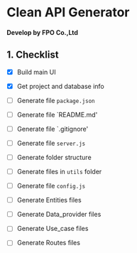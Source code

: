 # Clean API Generator
#### Develop by FPO Co.,Ltd

## 1. Checklist
- [x] Build main UI
- [x] Get project and database info
- [ ] Generate file `package.json`
- [ ] Generate file `README.md'
- [ ] Generate file `.gitignore'
- [ ] Generate file `server.js`
- [ ] Generate folder structure
- [ ] Generate files in `utils` folder
- [ ] Generate file `config.js`
- [ ] Generate Entities files
- [ ] Generate Data_provider files
- [ ] Generate Use_case files
- [ ] Generate Routes files

